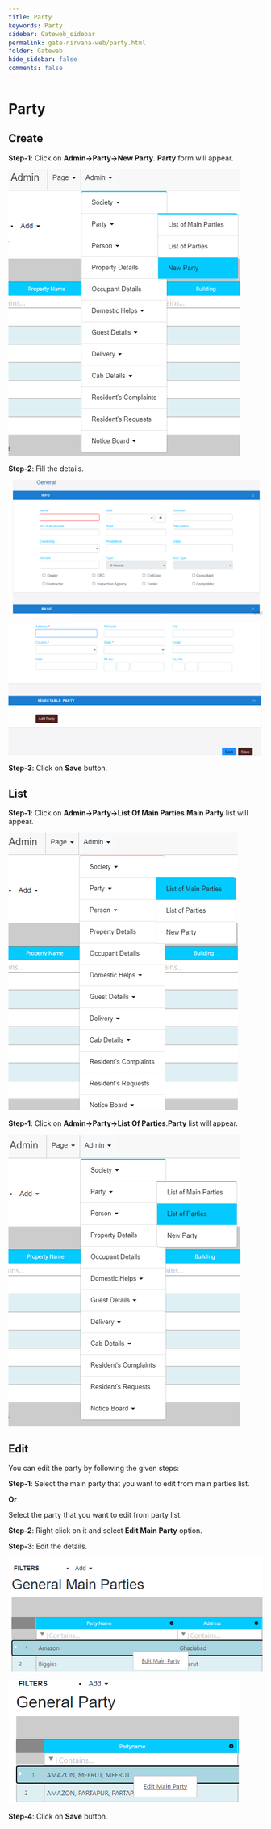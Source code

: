 ```yaml
---
title: Party
keywords: Party
sidebar: Gateweb_sidebar
permalink: gate-nirvana-web/party.html
folder: Gateweb
hide_sidebar: false
comments: false
---
```


# Party

## Create

**Step-1**: Click on **Admin->Party->New Party**. **Party** form will appear.

![](/images/APartyCreateSelectMenu.png)


**Step-2**: Fill the details.

![](/images/APartyCreateSelectForm1.png)

![](/images/APartyCreateSelectForm2.png)

**Step-3**: Click on **Save** button.


## List


**Step-1**: Click on **Admin->Party->List Of Main Parties**.**Main Party** list will appear.

![](/images/APartyList.png)

**Step-1**: Click on **Admin->Party->List Of Parties**.**Party** list will appear.

![](/images/APartyList1.png)



## Edit


You can edit the party by following the given steps:

**Step-1**: Select the main party that you want to edit from main parties list.

**Or**

Select the party that you want to edit from party list.

**Step-2**: Right click on it and select **Edit Main Party** option.

**Step-3**: Edit the details.

![](/images/APartyEdit.png)

![](/images/APartyEdit1.png)

**Step-4**: Click on **Save** button.
